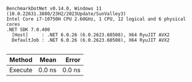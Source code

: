 ```

BenchmarkDotNet v0.14.0, Windows 11 (10.0.22631.3880/23H2/2023Update/SunValley3)
Intel Core i7-10750H CPU 2.60GHz, 1 CPU, 12 logical and 6 physical cores
.NET SDK 7.0.400
  [Host]     : .NET 6.0.26 (6.0.2623.60508), X64 RyuJIT AVX2
  DefaultJob : .NET 6.0.26 (6.0.2623.60508), X64 RyuJIT AVX2


```
| Method  | Mean   | Error  |
|-------- |-------:|-------:|
| Execute | 0.0 ns | 0.0 ns |
